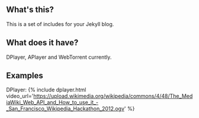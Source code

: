 ## What's this?
This is a set of includes for your Jekyll blog.
## What does it have?
DPlayer, APlayer and WebTorrent currently.
## Examples
DPlayer:
{% include dplayer.html video_url='https://upload.wikimedia.org/wikipedia/commons/4/48/The_MediaWiki_Web_API_and_How_to_use_it_-_San_Francisco_Wikipedia_Hackathon_2012.ogv' %}
